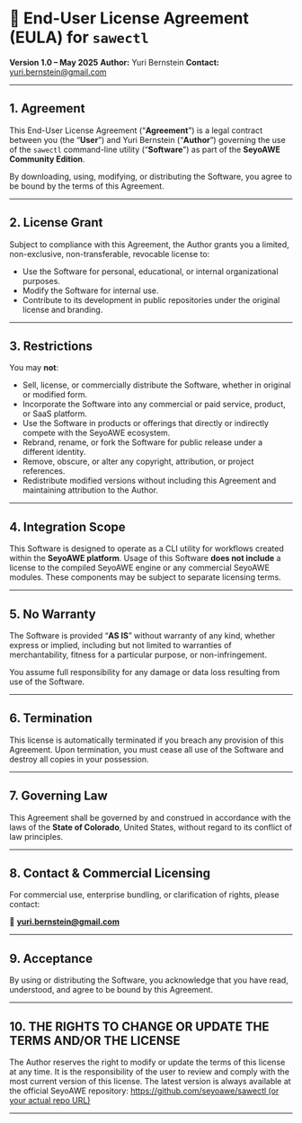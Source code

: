 # 📝 End-User License Agreement (EULA) for `sawectl`

**Version 1.0 – May 2025**
**Author:** Yuri Bernstein
**Contact:** [yuri.bernstein@gmail.com](mailto:yuri.bernstein@gmail.com)

---

## 1. Agreement

This End-User License Agreement (“**Agreement**”) is a legal contract between you (the “**User**”) and Yuri Bernstein (“**Author**”) governing the use of the `sawectl` command-line utility (“**Software**”) as part of the **SeyoAWE Community Edition**.

By downloading, using, modifying, or distributing the Software, you agree to be bound by the terms of this Agreement.

---

## 2. License Grant

Subject to compliance with this Agreement, the Author grants you a limited, non-exclusive, non-transferable, revocable license to:

* Use the Software for personal, educational, or internal organizational purposes.
* Modify the Software for internal use.
* Contribute to its development in public repositories under the original license and branding.

---

## 3. Restrictions

You may **not**:

* Sell, license, or commercially distribute the Software, whether in original or modified form.
* Incorporate the Software into any commercial or paid service, product, or SaaS platform.
* Use the Software in products or offerings that directly or indirectly compete with the SeyoAWE ecosystem.
* Rebrand, rename, or fork the Software for public release under a different identity.
* Remove, obscure, or alter any copyright, attribution, or project references.
* Redistribute modified versions without including this Agreement and maintaining attribution to the Author.

---

## 4. Integration Scope

This Software is designed to operate as a CLI utility for workflows created within the **SeyoAWE platform**.
Usage of this Software **does not include** a license to the compiled SeyoAWE engine or any commercial SeyoAWE modules. These components may be subject to separate licensing terms.

---

## 5. No Warranty

The Software is provided “**AS IS**” without warranty of any kind, whether express or implied, including but not limited to warranties of merchantability, fitness for a particular purpose, or non-infringement.

You assume full responsibility for any damage or data loss resulting from use of the Software.

---

## 6. Termination

This license is automatically terminated if you breach any provision of this Agreement.
Upon termination, you must cease all use of the Software and destroy all copies in your possession.

---

## 7. Governing Law

This Agreement shall be governed by and construed in accordance with the laws of the **State of Colorado**, United States, without regard to its conflict of law principles.

---

## 8. Contact & Commercial Licensing

For commercial use, enterprise bundling, or clarification of rights, please contact:

📧 **[yuri.bernstein@gmail.com](mailto:yuri.bernstein@gmail.com)**

---

## 9. Acceptance

By using or distributing the Software, you acknowledge that you have read, understood, and agree to be bound by this Agreement.

---

## 10. THE RIGHTS TO CHANGE OR UPDATE THE TERMS AND/OR THE LICENSE

The Author reserves the right to modify or update the terms of this license at any time.
It is the responsibility of the user to review and comply with the most current version of this license.
The latest version is always available at the official SeyoAWE repository:
[https://github.com/seyoawe/sawectl (or your actual repo URL)](https://github.com/yuribernstein/seyoawe-community)

---